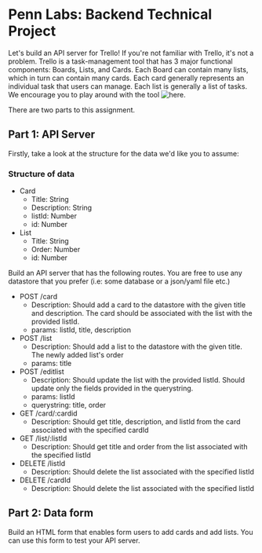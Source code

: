 # Penn Labs: Backend Technical Project
Let's build an API server for Trello! If you're not familiar with Trello, it's not a problem. Trello is a task-management tool
that has 3 major functional components: Boards, Lists, and Cards. Each Board can contain many lists, which in turn can contain many cards. 
Each card generally represents an individual task that users can manage. Each list is generally a list of tasks. We encourage you to play 
around with the tool ![here](http://www.trello.com).

There are two parts to this assignment. 


## Part 1: API Server

Firstly, take a look at the structure for the data we'd like you to assume:
### Structure of data
- Card
  - Title: String
  - Description: String
  - listId: Number
  - id: Number
- List
  - Title: String
  - Order: Number
  - id: Number

Build an API server that has the following routes. You are free to use any datastore that you prefer (i.e: some database or a json/yaml file etc.)
- POST /card
  - Description: Should add a card to the datastore with the given title and description. The card should be associated with the list with the provided listId.
  - params: listId, title, description
- POST /list
  - Description: Should add a list to the datastore with the given title. The newly added list's order 
  - params: title
- POST /editlist
  - Description: Should update the list with the provided listId. Should update only the fields provided in the querystring.
  - params: listId
  - querystring: title, order
- GET /card/:cardid
  - Description: Should get title, description, and listId from the card associated with the specified cardId
- GET /list/:listId
  - Description: Should get title and order from the list associated with the specified listId
- DELETE /listId
  - Description: Should delete the list associated with the specified listId
- DELETE /cardId
  - Description: Should delete the list associated with the specified listId

## Part 2: Data form
Build an HTML form that enables form users to add cards and add lists. You can use this form to test your API server.
